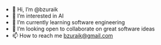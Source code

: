 - 👋 Hi, I’m @bzuraik
- 👀 I’m interested in AI
- 🌱 I’m currently learning software engineering
- 💞️ I’m looking open to collaborate on great software ideas
- 📫 How to reach me bzuraik@gmail.com

<!---
bzuraik/bzuraik is a ✨ special ✨ repository because its `README.md` (this file) appears on your GitHub profile.
You can click the Preview link to take a look at your changes.
--->

